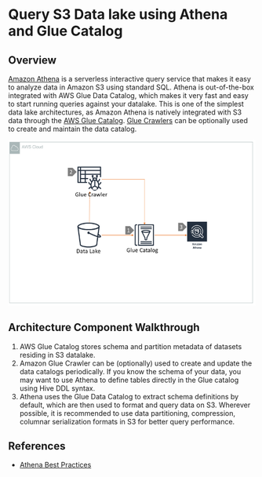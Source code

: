 # Query S3 Data lake using Athena and Glue Catalog

## Overview

[Amazon Athena](https://aws.amazon.com/athena/) is a serverless interactive query service that makes it easy to analyze data in Amazon S3 using standard SQL. Athena is out-of-the-box integrated with AWS Glue Data Catalog, which makes it very fast and easy to start running queries against your datalake. This is one of the simplest data lake architectures, as Amazon Athena is natively integrated with S3 data through the [AWS Glue Catalog](https://aws.amazon.com/glue/). [Glue Crawlers](https://docs.aws.amazon.com/glue/latest/dg/add-crawler.html) can be optionally used to create and maintain the data catalog.

![Query S3 Data lake using Athena](../.gitbook/assets/analytics-athena.png)

## Architecture Component Walkthrough

1. AWS Glue Catalog stores schema and partition metadata of datasets residing in S3 datalake.
2. Amazon Glue Crawler can be \(optionally\) used to create and update the data catalogs periodically. If you know the schema of your data, you may want to use Athena to define tables directly in the Glue catalog using Hive DDL syntax.
3. Athena uses the Glue Data Catalog to extract schema definitions by default, which are then used to format and query data on S3. Wherever possible, it is recommended to use data partitioning, compression,  columnar serialization formats in S3 for better query performance.

## References

* [Athena Best Practices](https://aws.amazon.com/blogs/big-data/top-10-performance-tuning-tips-for-amazon-athena/)

